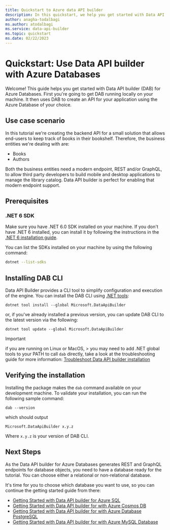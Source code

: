 ```yaml
---
title: Quickstart to Azure data API builder
description: In this quickstart, we help you get started with Data API builder (DAB) for Azure Databases
author: anagha-todalbagi
ms.author: atodalbagi
ms.service: data-api-builder
ms.topic: quickstart
ms.date: 02/22/2023
---
```


# Quickstart: Use Data API builder with Azure Databases

Welcome! This guide helps you get started with Data API builder (DAB) for Azure Databases. First you're going to get DAB running locally on your machine. It then uses DAB to create an API for your application using the Azure Database of your choice.

## Use case scenario

In this tutorial we're creating the backend API for a small solution that allows end-users to keep track of books in their bookshelf. Therefore, the business entities we're dealing with are:

- Books
- Authors

Both the business entities need a modern endpoint, REST and/or GraphQL, to allow third party developers to build mobile and desktop applications to manage the library catalog. Data API builder is perfect for enabling that modern endpoint support.

## Prerequisites

### .NET 6 SDK

Make sure you have .NET 6.0 SDK installed on your machine. If you don't have .NET 6 installed, you can install it by following the instructions in the [.NET 6 installation guide](/dotnet/core/install/).

You can list the SDKs installed on your machine by using the following command:

```bash
dotnet --list-sdks
```

## Installing DAB CLI

Data API Builder provides a CLI tool to simplify configuration and execution of the engine. You can install the DAB CLI using [.NET tools](/dotnet/core/tools/global-tools):

```shell
dotnet tool install --global Microsoft.DataApiBuilder 
```

or, if you've already installed a previous version, you can update DAB CLI to the latest version via the following:

```shell
dotnet tool update --global Microsoft.DataApiBuilder
```

> [!IMPORTANT]
> if you are running on Linux or MacOS, > you may need to add .NET global tools to your PATH to call `dab` directly, take a look at the troubleshooting guide for more information: [Troubleshoot Data API builder installation](../troubleshooting-installation.md)

## Verifying the installation

Installing the package makes the `dab` command available on your development machine. To validate your installation, you can run the following sample command:

```shell
dab --version
```

which should output

```shell
Microsoft.DataApiBuilder x.y.z
```

Where `x.y.z` is your version of DAB CLI.

## Next Steps

As the Data API builder for Azure Databases generates REST and GraphQL endpoints for database objects, you need to have a database ready for the tutorial. You can choose either a relational or non-relational database.

It's time for you to choose which database you want to use, so you can continue the getting started guide from there:

- [Getting Started with Data API builder for Azure SQL](./getting-started-azure-sql.md)
- [Getting Started with Data API builder for with Azure Cosmos DB](./getting-started-azure-cosmos-db.md)
- [Getting Started with Data API builder for with Azure Database PostgreSQL](./getting-started-azure-postgresql.md)
- [Getting Started with Data API builder for with Azure MySQL Database](./getting-started-azure-mysql.md)

